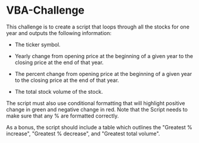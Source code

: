 # VBA-Challenge
This challenge is to create a script that loops through all the stocks for one year and outputs the following information:

  * The ticker symbol.

  * Yearly change from opening price at the beginning of a given year to the closing price at the end of that year.

  * The percent change from opening price at the beginning of a given year to the closing price at the end of that year.

  * The total stock volume of the stock.

The script must also use conditional formatting that will highlight positive change in green and negative change in red.
Note that the Script needs to make sure that any % are formatted correctly.

As a bonus, the script should include a table which outlines the "Greatest % increase", "Greatest % decrease", and "Greatest total volume".
